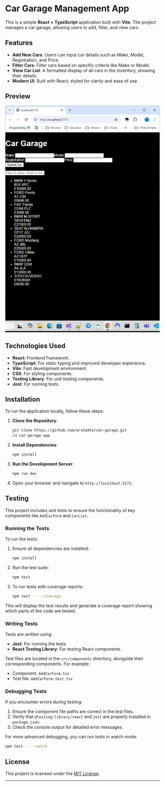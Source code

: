 # Car Garage Management App

This is a simple **React + TypeScript** application built with **Vite**. The project manages a car garage, allowing users to add, filter, and view cars.

## Features

- **Add New Cars**: Users can input car details such as Make, Model, Registration, and Price.
- **Filter Cars**: Filter cars based on specific criteria like Make or Model.
- **View Car List**: A formatted display of all cars in the inventory, showing their details.
- **Modern UI**: Built with React, styled for clarity and ease of use.

## Preview

![Car Garage Management App](./car-garage.png)

## Technologies Used

- **React**: Frontend framework.
- **TypeScript**: For static typing and improved developer experience.
- **Vite**: Fast development environment.
- **CSS**: For styling components.
- **Testing Library**: For unit testing components.
- **Jest**: For running tests.

## Installation

To run the application locally, follow these steps:

1. **Clone the Repository**:
   ```bash
   git clone https://github.com/arshadte/car-garage.git
   cd car-garage-app
   ```

2. **Install Dependencies**:
   ```bash
   npm install
   ```

3. **Run the Development Server**:
   ```bash
   npm run dev
   ```

4. Open your browser and navigate to `http://localhost:5173`.

## Testing

This project includes unit tests to ensure the functionality of key components like `AddCarForm` and `CarList`.

### Running the Tests

To run the tests:

1. Ensure all dependencies are installed:
   ```bash
   npm install
   ```

2. Run the test suite:
   ```bash
   npm test
   ```

3. To run tests with coverage reports:
   ```bash
   npm test -- --coverage
   ```

This will display the test results and generate a coverage report showing which parts of the code are tested.

### Writing Tests

Tests are written using:
- **Jest**: For running the tests.
- **React Testing Library**: For testing React components.

Test files are located in the `src/components` directory, alongside their corresponding components. For example:
- Component: `AddCarForm.tsx`
- Test file: `AddCarForm.test.tsx`

### Debugging Tests

If you encounter errors during testing:
1. Ensure the component file paths are correct in the test files.
2. Verify that `@testing-library/react` and `jest` are properly installed in `package.json`.
3. Check the console output for detailed error messages.

For more advanced debugging, you can run tests in watch mode:
```bash
npm test -- --watch
```

## License

This project is licensed under the [MIT License](LICENSE).

---

